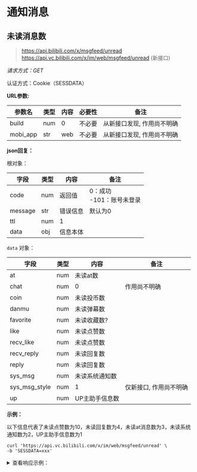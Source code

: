# 通知消息

## 未读消息数

> https://api.bilibili.com/x/msgfeed/unread
> https://api.vc.bilibili.com/x/im/web/msgfeed/unread (新接口)

*请求方式：GET*

认证方式：Cookie（SESSDATA）

**URL参数:**

| 参数名   | 类型 | 内容 | 必要性 | 备注                       |
| -------- | ---- | ---- | ------ | -------------------------- |
| build    | num  | 0    | 不必要 | 从新接口发现, 作用尚不明确 |
| mobi_app | str  | web  | 不必要 | 从新接口发现, 作用尚不明确 |

**json回复：**

根对象：

| 字段    | 类型 | 内容     | 备注                          |
| ------- | ---- | -------- | ----------------------------- |
| code    | num  | 返回值   | 0：成功<br />-101：账号未登录 |
| message | str  | 错误信息 | 默认为0                       |
| ttl     | num  | 1        |                               |
| data    | obj  | 信息本体 |                               |

`data` 对象：

| 字段          | 类型 | 内容           | 备注                   |
| ------------- | ---- | -------------- | ---------------------- |
| at            | num  | 未读at数       |                        |
| chat          | num  | 0              | 作用尚不明确           |
| coin          | num  | 未读投币数     |                        |
| danmu         | num  | 未读弹幕数     |                        |
| favorite      | num  | 未读收藏数?    |                        |
| like          | num  | 未读点赞数     |                        |
| recv_like     | num  | 未读点赞数     |                        |
| recv_reply    | num  | 未读回复数     |                        |
| reply         | num  | 未读回复数     |                        |
| sys_msg       | num  | 未读系统通知数 |                        |
| sys_msg_style | num  | 1              | 仅新接口, 作用尚不明确 |
| up            | num  | UP主助手信息数 |                        |

**示例：**

以下信息代表了未读点赞数为10，未读回复数为4，未读at消息数为3，未读系统通知数为2，UP主助手信息数为1

```shell
curl 'https://api.vc.bilibili.com/x/im/web/msgfeed/unread' \
-b 'SESSDATA=xxx'
```

<details>
<summary>查看响应示例：</summary>

```json
{
	"code": 0,
	"message": "0",
	"ttl": 1,
	"data": {
		"at": 3,
		"chat": 0,
		"coin": 0,
		"danmu": 0,
		"favorite": 0,
		"like": 10,
		"recv_like": 10,
		"recv_reply": 4,
		"reply": 4,
		"sys_msg": 2,
		"sys_msg_style": 1,
		"up": 1
	}
}
```

</details>
